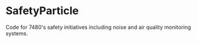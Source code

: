 # SafetyParticle
Code for 7480's safety initiatives including noise and air quality monitoring systems.
